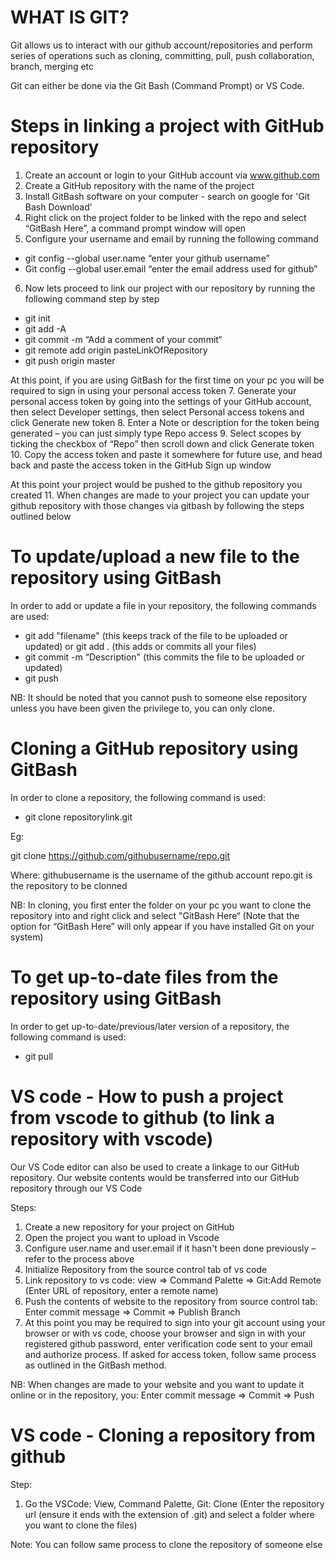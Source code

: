 # WHAT IS GIT?
Git allows us to interact with our github account/repositories and perform series of operations such as cloning, committing, pull, push collaboration, branch, merging etc

Git can either be done via the Git Bash (Command Prompt) or VS Code.



# Steps in linking a project with GitHub repository

1. Create an account or login to your GitHub account via www.github.com
2. Create a GitHub repository with the name of the project
3. Install GitBash software on your computer - search on google for 'Git Bash Download'
4. Right click on the project folder to be linked with the repo and select “GitBash Here”, a command prompt window will open
5. Configure your username and email by running the following command
- git config --global user.name “enter your github username”
- Git config --global user.email “enter the email address used for github”
6. Now lets proceed to link our project with our repository by running the following command step by step
- git init
- git add -A
- git commit -m “Add a comment of your commit“
- git remote add origin pasteLinkOfRepository
- git push origin master

At this point, if you are using GitBash for the first time on your pc you will be required to sign in using your personal access token
7. Generate your personal access token by going into the settings of your GitHub account, then select Developer settings, then select Personal access tokens and click Generate new token
8. Enter a Note or description for the token being generated – you can just simply type Repo access
9. Select scopes by ticking the checkbox of “Repo” then scroll down and click Generate token
10. Copy the access token and paste it somewhere for future use, and head back and paste the access token in the GitHub Sign up window

At this point your project would be pushed to the github repository you created
11. When changes are made to your project you can update your github repository with those changes via gitbash by following the steps outlined below



# To update/upload a new file to the repository using GitBash

In order to add or update a file in your repository, the following commands are used:
- git add "filename" (this keeps track of the file to be uploaded or updated) or git add . (this adds or commits all your files)
- git commit -m “Description" (this commits the file to be uploaded or updated)
- git push

NB: It should be noted that you cannot push to someone else repository unless you have been given the privilege to, you can only clone.



# Cloning a GitHub repository using GitBash

In order to clone a repository, the following command is used:
- git clone repositorylink.git

Eg:

git clone https://github.com/githubusername/repo.git

Where:
githubusername is the username of the github account
repo.git is the repository to be clonned

NB: In cloning, you first enter the folder on your pc you want to clone the repository into and right click and select "GitBash Here“ (Note that the option for “GitBash Here” will only appear if you have installed Git on your system)



# To get up-to-date files from the repository using GitBash

In order to get up-to-date/previous/later version of a repository, the following command is used:
- git pull



# VS code - How to push a project from vscode to github (to link a repository with vscode)

Our VS Code editor can also be used to create a linkage to our GitHub repository. Our website contents would be transferred into our GitHub repository through our VS Code

Steps:
1. Create a new repository for your project on GitHub
2. Open the project you want to upload in Vscode
3. Configure user.name and user.email if it hasn't been done previously – refer to the process above
4. Initialize Repository from the source control tab of vs code
5. Link repository to vs code: view => Command Palette => Git:Add Remote (Enter URL of repository, enter a remote name)
6. Push the contents of website to the repository from source control tab: Enter commit message => Commit => Publish Branch
7. At this point you may be required to sign into your git account using your browser or with vs code, choose your browser and sign in with your registered github password, enter verification code sent to your email and authorize process. If asked for access token, follow same process as outlined in the GitBash method.

NB: When changes are made to your website and you want to update it online or in the repository, you: Enter commit message => Commit => Push



# VS code - Cloning a repository from github

Step:
1. Go the VSCode: View, Command Palette, Git: Clone (Enter the repository url (ensure it ends with the extension of .git) and select a folder where you want to clone the files)

Note: You can follow same process to clone the repository of someone else



